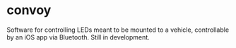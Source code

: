 # convoy
Software for controlling LEDs meant to be mounted to a vehicle, controllable by an iOS app via Bluetooth. Still in development.
